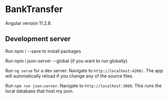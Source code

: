 # BankTransfer

Angular version 11.2.8.

## Development server

Run npm i --save to install packages

Run npm i json-server --global (if you want to run globally).

Run `ng serve` for a dev server. Navigate to `http://localhost:4200/`. The app will automatically reload if you change any of the source files.

Run `npm run json:server`. Navigate to `http://localhost:3000`. This runs the local database that host my json.


